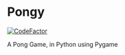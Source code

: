 # Pongy

[![CodeFactor](https://www.codefactor.io/repository/github/itsjony/pongy/badge)](https://www.codefactor.io/repository/github/itsjony/pongy)

A Pong Game, in Python using Pygame
